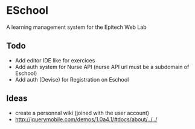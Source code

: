 # ESchool

A learning management system for the Epitech Web Lab

## Todo

- Add editor IDE like for exercices
- Add auth system for Nurse API (nurse API url must be a subdomain of Eschool)
- Add auth (Devise) for Registration on Eschool

## Ideas

- create a personnal wiki (joined with the user account)
- http://jquerymobile.com/demos/1.0a4.1/#docs/about/../../
